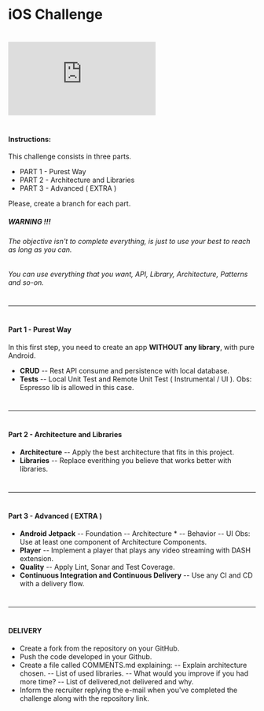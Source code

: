 #
#
# iOS Challenge
#
#
[![N|Solid](https://jobs.i-hunter.com/claro/views/logo.php)](https://www.claro.com.br/)
#
#
#### Instructions:

This challenge consists in three parts.
- PART 1 - Purest Way
- PART 2 - Architecture and Libraries
- PART 3 - Advanced ( EXTRA )

Please, create a branch for each part.

##### WARNING !!!
###### The objective isn't to complete everything, is just to use your best to reach as long as you can.
###### You can use everything that you want, API, Library, Architecture, Patterns and so-on.

#
#
#
#
----
#
#
#### Part 1 - Purest Way

In this first step, you need to create an app **WITHOUT any library**, with pure Android.
  - **CRUD**
  -- Rest API consume and persistence with local database.
  - **Tests**
  -- Local Unit Test and Remote Unit Test ( Instrumental / UI ).
    Obs: Espresso lib is allowed in this case.
#
#
----
#
#
#### Part 2 - Architecture and Libraries
  - **Architecture**
  -- Apply the best architecture that fits in this project.
  - **Libraries**
  -- Replace everithing you believe that works better with libraries.
#
#
----
#
#
####  Part 3 - Advanced ( EXTRA )
  - **Android Jetpack**
  -- Foundation
  -- Architecture *
  -- Behavior
  -- UI
  Obs: Use at least one component of Architecture Components.
  - **Player**
  -- Implement a player that plays any video streaming with DASH extension. 
  - **Quality**
  -- Apply Lint, Sonar and Test Coverage.
  - **Continuous Integration and Continuous Delivery**
  -- Use any CI and CD with a delivery flow.
#
#
----
#
#
####  DELIVERY
- Create a fork from the repository on your GitHub.
- Push the code developed in your Github.
- Create a file called COMMENTS.md explaining:
-- Explain architecture chosen.
-- List of used libraries.
-- What would you improve if you had more time?
-- List of delivered,not delivered and why.
- Inform the recruiter replying the e-mail when you've completed the challenge along with the repository link.
#
#
#

